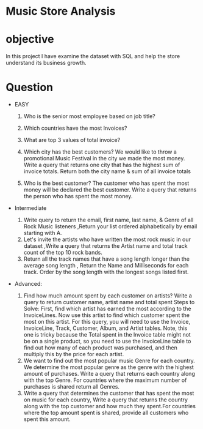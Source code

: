 
# Music Store Analysis

# objective 
In this project I have examine the dataset with SQL and help the store understand its business growth.

# Question
* EASY
     1. Who is the senior most employee based on job title? 
     2. Which countries have the most Invoices?
     3. What are top 3 values of total invoice? 
     4. Which city has the best customers? We would    like to throw a promotional Music Festival in the city we made the most money. 
   Write a query that returns one city that has the highest sum of invoice totals. 
    Return both the city name & sum of all invoice totals 

     5. Who is the best customer? The customer who has spent the most money will be declared the best customer. 
  Write a query that returns the person who has spent the most money.

* Intermediate
   1. Write query to return the email, first name, last name, & Genre of all Rock Music listeners ,Return your list ordered alphabetically by email starting with A.
    2. Let's invite the artists who have written the most rock music in our dataset ,Write a query that returns the Artist name and total track count of the top 10 rock bands.
   3. Return all the track names that have a song length longer than the average song length , Return the Name and Milliseconds for each track. Order by the song length with the longest songs listed first.
* Advanced:
   1. Find how much amount spent by each customer on artists? Write a query to return customer name, artist name and total spent Steps to Solve: First, find which artist has earned the most according to the InvoiceLines. Now use this artist to find which customer spent the most on this artist. For this query, you will need to use the Invoice, InvoiceLine, Track, Customer, Album, and Artist tables. Note, this one is tricky because the Total spent in the Invoice table might not be on a single product, so you need to use the InvoiceLine table to find out how many of each product was purchased, and then multiply this by the price for each artist.
   2. We want to find out the most popular music Genre for each country. We determine the most popular genre as the genre with the highest amount of purchases. Write a query that returns each country along with the top Genre. For countries where the maximum number of purchases is shared return all Genres.
   3. Write a query that determines the customer that has spent the most on music for each country, Write a query that returns the country along with the top customer and how much they spent.For countries where the top amount spent is shared, provide all customers who spent this amount.
    

